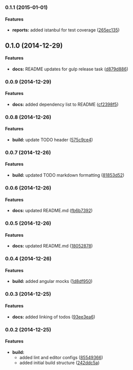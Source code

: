 ### 0.1.1 (2015-01-01)


#### Features

* **reports:** added istanbul for test coverage ([265ec135](https://github.com/cmackay/hybrid-boilerplate/commit/265ec135a5042c345dc236cebb0b74aed4ba6e53))


## 0.1.0 (2014-12-29)


#### Features

* **docs:** README updates for gulp release task ([d879d886](https://github.com/cmackay/hybrid-boilerplate/commit/d879d8861f78c8595395d2362b3e1da5ff629592))


### 0.0.9 (2014-12-29)


#### Features

* **docs:** added dependency list to README ([cf2398f5](https://github.com/cmackay/hybrid-boilerplate/commit/cf2398f5039a4727c9d0739e6068e035502cead8))


### 0.0.8 (2014-12-26)


#### Features

* **build:** update TODO header ([575c9ce4](https://github.com/cmackay/hybrid-boilerplate/commit/575c9ce4426126c026bddfd86873bbeca4642f1b))


### 0.0.7 (2014-12-26)


#### Features

* **build:** updated TODO markdown formatting ([81853d52](https://github.com/cmackay/hybrid-boilerplate/commit/81853d527fdfe72731a050b2e49db708bdd92709))


### 0.0.6 (2014-12-26)


#### Features

* **docs:** updated README.md ([fb6b7392](https://github.com/cmackay/hybrid-boilerplate/commit/fb6b739229fb1548c9ff5ea6f41c3af9847c049d))


### 0.0.5 (2014-12-26)


#### Features

* **docs:** updated README.md ([18052878](https://github.com/cmackay/hybrid-boilerplate/commit/18052878e7c8d89705a92a380fbf28013c19253e))


### 0.0.4 (2014-12-26)


#### Features

* **build:** added angular mocks ([1d8df950](https://github.com/cmackay/hybrid-boilerplate/commit/1d8df950dc5e07b1ac3e8b4b054bc769a1604dfc))


### 0.0.3 (2014-12-25)


#### Features

* **docs:** added linking of todos ([93ee3ea6](https://github.com/cmackay/hybrid-boilerplate/commit/93ee3ea63ebecf3cc6067402f4836abc370875f1))


### 0.0.2 (2014-12-25)


#### Features

* **build:**
  * added lint and editor configs ([85549366](https://github.com/cmackay/hybrid-boilerplate/commit/85549366af7da94a705a1e7244b97acf59294b2d))
  * added initial build structure ([242ddc5a](https://github.com/cmackay/hybrid-boilerplate/commit/242ddc5ac0b0e11a39dd0ed67ea49e3da09af6b8))


